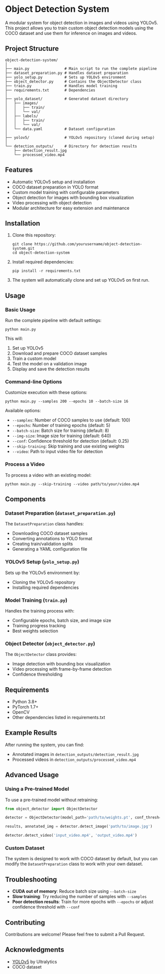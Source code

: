 # Object Detection System

A modular system for object detection in images and videos using YOLOv5. This project allows you to train custom object detection models using the COCO dataset and use them for inference on images and videos.

## Project Structure

```
object-detection-system/
│
├── main.py                # Main script to run the complete pipeline
├── dataset_preparation.py # Handles dataset preparation
├── yolo_setup.py          # Sets up YOLOv5 environment
├── object_detector.py     # Contains the ObjectDetector class
├── train.py               # Handles model training
├── requirements.txt       # Dependencies
│
├── yolo_dataset/          # Generated dataset directory
│   ├── images/
│   │   ├── train/
│   │   └── val/
│   ├── labels/
│   │   ├── train/
│   │   └── val/
│   └── data.yaml          # Dataset configuration
│
├── yolov5/                # YOLOv5 repository (cloned during setup)
│
└── detection_outputs/     # Directory for detection results
    ├── detection_result.jpg
    └── processed_video.mp4
```

## Features

- Automatic YOLOv5 setup and installation
- COCO dataset preparation in YOLO format
- Custom model training with configurable parameters
- Object detection for images with bounding box visualization
- Video processing with object detection
- Modular architecture for easy extension and maintenance

## Installation

1. Clone this repository:
   ```
   git clone https://github.com/yourusername/object-detection-system.git
   cd object-detection-system
   ```

2. Install required dependencies:
   ```
   pip install -r requirements.txt
   ```

3. The system will automatically clone and set up YOLOv5 on first run.

## Usage

### Basic Usage

Run the complete pipeline with default settings:

```
python main.py
```

This will:
1. Set up YOLOv5
2. Download and prepare COCO dataset samples
3. Train a custom model
4. Test the model on a validation image
5. Display and save the detection results

### Command-line Options

Customize execution with these options:

```
python main.py --samples 200 --epochs 10 --batch-size 16
```

Available options:
- `--samples`: Number of COCO samples to use (default: 100)
- `--epochs`: Number of training epochs (default: 5)
- `--batch-size`: Batch size for training (default: 8)
- `--img-size`: Image size for training (default: 640)
- `--conf`: Confidence threshold for detection (default: 0.25)
- `--skip-training`: Skip training and use existing weights
- `--video`: Path to input video file for detection

### Process a Video

To process a video with an existing model:

```
python main.py --skip-training --video path/to/your/video.mp4
```

## Components

### Dataset Preparation (`dataset_preparation.py`)

The `DatasetPreparation` class handles:
- Downloading COCO dataset samples
- Converting annotations to YOLO format
- Creating train/validation splits
- Generating a YAML configuration file

### YOLOv5 Setup (`yolo_setup.py`)

Sets up the YOLOv5 environment by:
- Cloning the YOLOv5 repository
- Installing required dependencies

### Model Training (`train.py`)

Handles the training process with:
- Configurable epochs, batch size, and image size
- Training progress tracking
- Best weights selection

### Object Detector (`object_detector.py`)

The `ObjectDetector` class provides:
- Image detection with bounding box visualization
- Video processing with frame-by-frame detection
- Confidence thresholding

## Requirements

- Python 3.8+
- PyTorch 1.7+
- OpenCV
- Other dependencies listed in requirements.txt

## Example Results

After running the system, you can find:
- Annotated images in `detection_outputs/detection_result.jpg`
- Processed videos in `detection_outputs/processed_video.mp4`

## Advanced Usage

### Using a Pre-trained Model

To use a pre-trained model without retraining:

```python
from object_detector import ObjectDetector

detector = ObjectDetector(model_path='path/to/weights.pt', conf_thresh=0.3)

results, annotated_img = detector.detect_image('path/to/image.jpg')

detector.detect_video('input_video.mp4', 'output_video.mp4')
```

### Custom Dataset

The system is designed to work with COCO dataset by default, but you can modify the `DatasetPreparation` class to work with your own dataset.

## Troubleshooting

- **CUDA out of memory**: Reduce batch size using `--batch-size`
- **Slow training**: Try reducing the number of samples with `--samples`
- **Poor detection results**: Train for more epochs with `--epochs` or adjust confidence threshold with `--conf`

## Contributing

Contributions are welcome! Please feel free to submit a Pull Request.

## Acknowledgments

- [YOLOv5](https://github.com/ultralytics/yolov5) by Ultralytics
- COCO dataset
